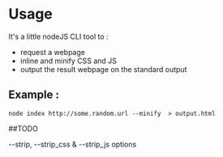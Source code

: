 
# Usage

It's a little nodeJS CLI tool to :
- request a webpage
- inline and minify CSS and JS
- output the result webpage on the standard output

## Example :

``node index http://some.random.url --minify  > output.html``

##TODO

--strip, --strip_css & --strip_js options